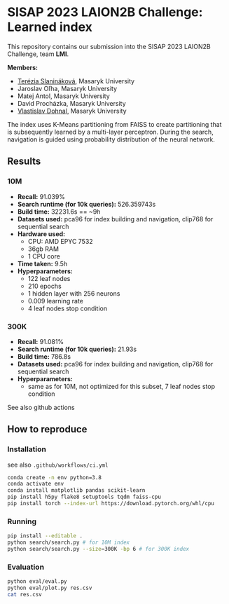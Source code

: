 # SISAP 2023 LAION2B Challenge: Learned index
This repository contains our submission into the SISAP 2023 LAION2B Challenge, team **LMI**.

**Members:**
- [Terézia Slanináková](https://github.com/TerkaSlan), Masaryk University
- Jaroslav Oľha, Masaryk University
- Matej Antol, Masaryk University
- David Procházka, Masaryk University
- [Vlastislav Dohnal](https://github.com/dohnal), Masaryk University

The index uses K-Means partitioning from FAISS to create partitioning that is subsequently learned by a multi-layer perceptron. During the search, navigation is guided using probability distribution of the neural network.


## Results
### 10M
- **Recall:** 91.039%
- **Search runtime (for 10k queries):** 526.359743s
- **Build time:** 32231.6s == ~9h
- **Datasets used:** pca96 for index building and navigation, clip768 for sequential search
- **Hardware used:**
    - CPU: AMD EPYC 7532
    - 36gb RAM
    - 1 CPU core
- **Time taken:** 9.5h
- **Hyperparameters:**
    - 122 leaf nodes
    - 210 epochs
    - 1 hidden layer with 256 neurons
    - 0.009 learning rate
    - 4 leaf nodes stop condition

### 300K
- **Recall:** 91.081%
- **Search runtime (for 10k queries):** 21.93s
- **Build time:** 786.8s
- **Datasets used:** pca96 for index building and navigation, clip768 for sequential search
- **Hyperparameters:**
    - same as for 10M, not optimized for this subset, 7 leaf nodes stop condition

See also github actions

## How to reproduce

### Installation
see also `.github/workflows/ci.yml`

```bash
conda create -n env python=3.8
conda activate env
conda install matplotlib pandas scikit-learn
pip install h5py flake8 setuptools tqdm faiss-cpu
pip install torch --index-url https://download.pytorch.org/whl/cpu
```

### Running
```bash
pip install --editable .
python search/search.py # for 10M index
python search/search.py --size=300K -bp 6 # for 300K index
```

### Evaluation
```bash
python eval/eval.py
python eval/plot.py res.csv
cat res.csv
```

